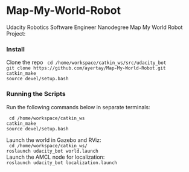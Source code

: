# Map-My-World-Robot
Udacity Robotics Software Engineer Nanodegree Map My World Robot Project:

### Install
Clone the repo
``
cd /home/workspace/catkin_ws/src/udacity_bot``    
``git clone https://github.com/ayertay/Map-My-World-Robot.git``    
``catkin_make``    
``source devel/setup.bash``
### Running the Scripts
Run the following commands below in separate terminals: 

``
cd /home/workspace/catkin_ws``    
``catkin_make``   
``source devel/setup.bash``

Launch the world in Gazebo and RViz:  
`` cd /home/workspace/catkin_ws/``  
``roslaunch udacity_bot world.launch``  
Launch the AMCL node for localization:  
``roslaunch udacity_bot localization.launch``  
